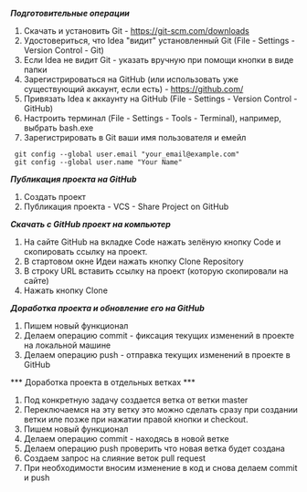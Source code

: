 ***Подготовительные операции***

1. Скачать и установить Git - https://git-scm.com/downloads
2. Удостовериться, что Idea "видит" установленный Git (File - Settings - Version Control - Git)
3. Если Idea не видит Git - указать вручную при помощи кнопки в виде папки
4. Зарегистрироваться на GitHub (или использовать уже существующий аккаунт, если есть) - https://github.com/
5. Привязать Idea к аккаунту на GitHub (File - Settings - Version Control - GitHub)
6. Настроить терминал (File - Settings - Tools - Terminal), например, выбрать bash.exe
7. Зарегистрировать в Git ваши имя пользователя и емейл
````                                                      
 git config --global user.email "your_email@example.com" 
 git config --global user.name "Your Name"

````
***Публикация проекта на GitHub***

1. Создать проект
2. Публикация проекта - VCS - Share Project on GitHub

***Скачать с GitHub проект на компьютер***

1. На сайте GitHub на вкладке Code нажать зелёную кнопку Code и скопировать ссылку на проект.
2. В стартовом окне Идеи нажать кнопку Clone Repository
3. В строку URL вставить ссылку на проект (которую скопировали на сайте)
4. Нажать кнопку Clone

***Доработка проекта и обновление его на GitHub***

1. Пишем новый функционал
2. Делаем операцию commit - фиксация текущих изменений в проекте на локальной машине
3. Делаем операцию push - отправка текущих изменений в проекте в GitHub


*** Доработка проекта в отдельных ветках ***

1. Под конкретную задачу создается ветка от ветки master
2. Переключаемся на эту ветку это можно сделать сразу при 
   создании ветки иле позже при нажатии правой кнопки и checkout.
3. Пишем новый функционал
4. Делаем операцию commit - находясь в новой ветке
5. Делаем операцию push проверить что новая ветка будет создана
6. Создаем запрос на слияние веток pull request
7. При необходимости вносим изменение в код и снова делаем commit и push 